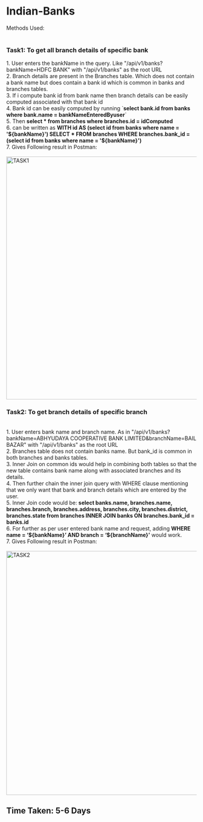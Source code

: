 # Indian-Banks
 Methods Used: <br><br>
 <h3> Task1: To get all branch details of specific bank </h3>
 1. User enters the bankName in the query. Like "/api/v1/banks?bankName=HDFC BANK" with "/api/v1/banks" as the root URL<br>
2. Branch details are present in the Branches table. Which does not contain a bank name but does contain a bank id which is common in banks and branches tables.<br>
3. If i compute bank id from bank name then branch details can be easily computed associated with that bank id<br>
4. Bank id can be easily computed by running `<b>select bank.id from banks where bank.name = bankNameEnteredByuser</b>`<br>
5. Then <b>select * from branches where branches.id = idComputed</b><br>
6. can be written as <b>WITH id AS (select id from banks where name = '${bankName}') 
        SELECT * FROM branches WHERE branches.bank_id = (select id from banks where name = '${bankName}')</b><BR>
7. Gives Following result in Postman:<BR><br>
<img width="641" alt="TASK1" src="https://user-images.githubusercontent.com/78600829/216925110-f805cc1f-e5f8-4b36-bb1e-d7ddfcc1dd78.png"><br>

        
<h3> Task2: To get branch details of specific branch </h3><br>
1. User enters bank name and branch name. As in "/api/v1/banks?bankName=ABHYUDAYA COOPERATIVE BANK LIMITED&branchName=BAIL BAZAR" with "/api/v1/banks" as the root URL
<br>
2. Branches table does not contain banks name. But bank_id is common in both branches and banks tables.<br> 
3. Inner Join on common ids would help in combining both tables so that the new table contains bank name along with associated branches and its details.<br>
4. Then further chain the inner join query with WHERE clause mentioning that we only want that bank and branch details which are entered by the user.<br>
5. Inner Join code would be: <b>select banks.name, branches.name, branches.branch, branches.address, branches.city, branches.district, branches.state from branches INNER JOIN banks ON branches.bank_id = banks.id</b><br>
6. For further as per user entered bank name and request, adding <b>WHERE name = ‘${bankName}’ AND branch = ‘${branchName}’</b> would work.<br>
7. Gives Following result in Postman:<BR><br>
<img width="644" alt="TASK2" src="https://user-images.githubusercontent.com/78600829/216929410-fb171a91-d97b-4ad8-924e-65e4fccd86f3.png">


<h2>Time Taken: 5-6 Days</h2>
